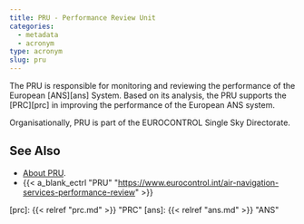```yaml
---
title: PRU - Performance Review Unit
categories:
  - metadata
  - acronym
type: acronym
slug: pru
---
```


The PRU is responsible for monitoring and reviewing the performance of the
European [ANS][ans] System.
Based on its analysis, the PRU supports the [PRC][prc] in improving the
performance of the European ANS system.

Organisationally, PRU is part of the EUROCONTROL Single Sky Directorate.

## See Also

* [About PRU][pru].
* {{< a_blank_ectrl "PRU" "https://www.eurocontrol.int/air-navigation-services-performance-review" >}}

[pru]: /about/us/ "PRU"
[prc]: {{< relref "prc.md" >}} "PRC"
[ans]: {{< relref "ans.md" >}} "ANS"
